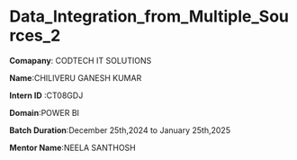 # Data_Integration_from_Multiple_Sources_2

**Comapany**: CODTECH IT SOLUTIONS

**Name**:CHILIVERU GANESH KUMAR

**Intern ID** :CT08GDJ

**Domain**:POWER BI

**Batch Duration**:December 25th,2024 to January 25th,2025

**Mentor Name**:NEELA SANTHOSH

